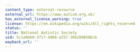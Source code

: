 ```yaml
---
content_type: external-resource
external_url: https://www.autism.org.uk/
has_external_license_warning: true
license: https://en.wikipedia.org/wiki/All_rights_reserved
status: ''
title: National Autistic Society
uid: 5c1a9eb9-3717-4d68-a257-30b109858bcb
wayback_url: ''
---
```


